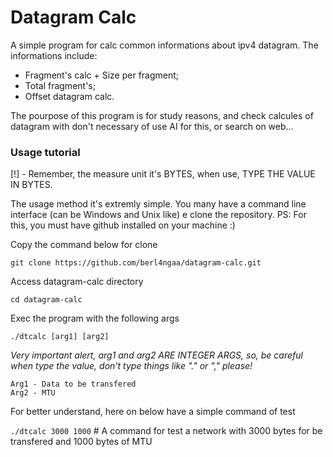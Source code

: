 # Datagram Calc
A simple program for calc common informations about ipv4 datagram.
The informations include: 
- Fragment's calc + Size per fragment;
- Total fragment's;
- Offset datagram calc.

The pourpose of this program is for study reasons, and check calcules of datagram with don't necessary of use AI for this, or search on web... 

### Usage tutorial 

[!] - Remember, the measure unit it's BYTES, when use, TYPE THE VALUE IN BYTES. 

The usage method it's extremly simple. You many have a command line interface (can be Windows and Unix like) e clone the repository. 
PS: For this, you must have github installed on your machine :) 

Copy the command below for clone 

`git clone https://github.com/berl4ngaa/datagram-calc.git `

Access datagram-calc directory 

`cd datagram-calc`

Exec the program with the following args 

`./dtcalc [arg1] [arg2]`

*Very important alert, arg1 and arg2 ARE INTEGER ARGS, so, be careful when type the value, don't type things like "." or "," please!* 
```
Arg1 - Data to be transfered 
Arg2 - MTU
 ```

For better understand, here on below have a simple command of test 

`./dtcalc 3000 1000` # A command for test a network with 3000 bytes for be transfered and 1000 bytes of MTU

